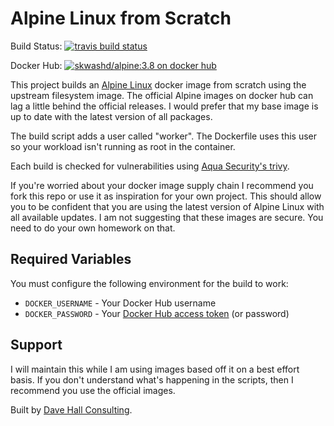 # Alpine Linux from Scratch

Build Status: [![travis build status](https://app.travis-ci.com/Stef-33560/alpine-docker-from-scratch.svg?branch=main)](https://travis-ci.com/stef33560/alpine-docker-from-scratch)

Docker Hub: [![skwashd/alpine:3.8 on docker hub](https://shields.io/docker/stars/stef33560/alpine.svg)](https://hub.docker.com/r/stef33560/alpine)

This project builds an [Alpine Linux](https://alpinelinux.org/) docker image
from scratch using the upstream filesystem image. The official Alpine images
on docker hub can lag a little behind the official releases. I would prefer
that my base image is up to date with the latest version of all packages.

The build script adds a user called "worker". The Dockerfile uses this user so
your workload isn't running as root in the container.

Each build is checked for vulnerabilities using [Aqua Security's
trivy](https://www.aquasec.com/products/trivy/).

If you're worried about your docker image supply chain I recommend you fork
this repo or use it as inspiration for your own project. This should allow
you to be confident that you are using the latest version of Alpine Linux
with all available updates. I am not suggesting that these images are secure.
You need to do your own homework on that.

## Required Variables

You must configure the following environment for the build to work:

* `DOCKER_USERNAME` - Your Docker Hub username
* `DOCKER_PASSWORD` - Your [Docker Hub access token](https://docs.docker.com/docker-hub/access-tokens/) (or password)

## Support
I will maintain this while I am using images based off it on a best effort
basis. If you don't understand what's happening in the scripts, then I
recommend you use the official images.

Built by [Dave Hall Consulting](https://davehall.com.au).
